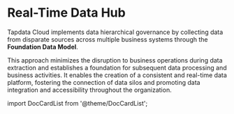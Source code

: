 # Real-Time Data Hub

Tapdata Cloud implements data hierarchical governance by collecting data from disparate sources across multiple business systems through the **Foundation Data Model**. 

This approach minimizes the disruption to business operations during data extraction and establishes a foundation for subsequent data processing and business activities. It enables the creation of a consistent and real-time data platform, fostering the connection of data silos and promoting data integration and accessibility throughout the organization.



import DocCardList from '@theme/DocCardList';

<DocCardList />